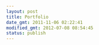 ```yaml
---
layout: post
title: Portfolio
date_gmt: 2011-11-06 02:22:41
modified_gmt: 2012-07-08 08:54:45
status: publish
---
```


